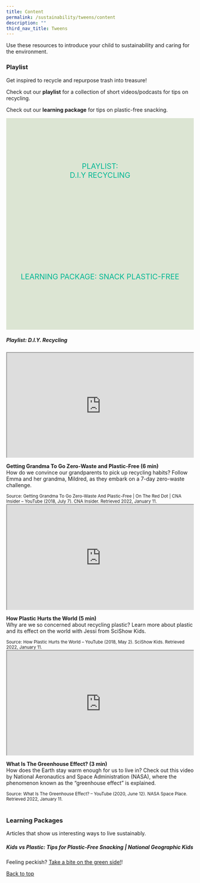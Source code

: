 ```yaml
---
title: Content
permalink: /sustainability/tweens/content
description: ""
third_nav_title: Tweens
---
```

<style type="text/css">
/* Links */
.content a { color: #322987; }
.content a:focus,
.content a:hover { color: #28216c; }

/* Button Outline */
.bp-button { padding-left: 1.5rem; padding-right: 1.5rem; }
.bp-button.is-primary-outline { border: 1px solid #322987; color: #322987; background-color: transparent; text-decoration: none; }
.bp-button.is-primary-outline:focus,
.bp-button.is-primary-outline:hover { border: 1px solid #322987; color: #cff2e8; background-color: #322987; text-decoration: none; }

/* Responsive Iframe */
.responsive-iframe { position: absolute; top: 0; left: 0; bottom: 0; right: 0; width: 100%; height: 100%; }
.responsive-iframe-container { position: relative; overflow: hidden; width: 100%; }
.responsive-iframe-container.ratio-16by9 { padding-top: 56.25%; }
.responsive-iframe-container.ratio-4by3 { padding-top: 75%; }
.responsive-iframe-container.ratio-3by2 { padding-top: 66.66%; }
.responsive-iframe-container.ratio-1by1 { padding-top: 100%; }
	
/* Click Box */
.clickbox { display: block; position: relative; width: 100%; padding-bottom: 56.25%; background-color: transparent; }
.clickbox span { padding: .5rem; }
.clickbox a { position: absolute; display: flex; width: 100%; height: 100%; align-items: center; justify-content: center; font-size: 1.25rem; text-align: center; text-decoration: none; text-transform: uppercase; }
.clickbox a:focus,
.clickbox a:hover { text-decoration: none; }

/* Mint Jade */
.clickbox.is-mint-jade { background-color: #dce5d3; color: #00b794; }
.clickbox.is-mint-jade a { color: #00b794; }
.clickbox.is-mint-jade a:focus,
.clickbox.is-mint-jade a:hover { background-color: #00b794; color: #dce5d3; }	

</style>

Use these resources to introduce your child to sustainability and caring for the environment.

<h3 class="margin--bottom--lg"><b>Playlist</b></h3>
<p>Get inspired to recycle and repurpose trash into treasure!</p>

Check out our **playlist** for a collection of short videos/podcasts for tips on recycling. 

Check out our **learning package** for tips on plastic-free snacking.


<div class="row is-multiline">
  <div class="col is-one-half">
    <div class="clickbox is-mint-jade">
      <a href="#playlist-recycling">
        <span>Playlist:<br>D.I.Y Recycling</span>
      </a>
    </div>
  </div>
  <div class="col is-one-half">
    <div class="clickbox is-mint-jade">
      <a href="#lp-endangered">
        <span>Learning Package: Snack Plastic-Free</span>
      </a>
    </div>
  </div>
  </div>


<h5 class="margin--bottom--lg" id="playlist-recycling"><b>Playlist: D.I.Y. Recycling</b></h5>

<div class="row is-multiline margin--bottom--lg">
  <div class="col is-two-fifths">
    <div class="responsive-iframe-container ratio-16by9">
      <iframe class="responsive-iframe" src="https://www.youtube.com/embed/xx36XIu2hNA"></iframe>
    </div>
  </div>
  <div class="col is-three-fifths">
    <p><b class="has-text-indigo">Getting Grandma To Go Zero-Waste and Plastic-Free (6 min)</b><br>
How do we convince our grandparents to pick up recycling habits? Follow Emma and her grandma, Mildred, as they embark on a 7-day zero-waste challenge.</p>
   <small>Source: Getting Grandma To Go Zero-Waste And Plastic-Free | On The Red Dot | CNA Insider – YouTube (2018, July 7). CNA Insider. Retrieved 2022, January 11.</small>
  </div>
</div>

<div class="row is-multiline margin--bottom--lg">
  <div class="col is-two-fifths">
    <div class="responsive-iframe-container ratio-16by9">
      <iframe class="responsive-iframe" src="https://www.youtube.com/embed/VUUUxOl715s"></iframe>
    </div>
  </div>
  <div class="col is-three-fifths">
<p><b class="has-text-indigo">How Plastic Hurts the World (5 min)</b><br>
Why are we so concerned about recycling plastic? Learn more about plastic and its effect on the world with Jessi from SciShow Kids.</p>
    <small>Source: How Plastic Hurts the World – YouTube (2018, May 2). SciShow Kids. Retrieved 2022, January 11.</small>
  </div>
</div>

<div class="row is-multiline">
  <div class="col is-two-fifths">
    <div class="responsive-iframe-container ratio-16by9">
      <iframe class="responsive-iframe" src="https://www.youtube.com/embed/SN5-DnOHQmE"></iframe>
    </div>
  </div>
  <div class="col is-three-fifths">
    <p><b class="has-text-indigo">What Is The Greenhouse Effect? (3 min)</b><br>
How does the Earth stay warm enough for us to live in? Check out this video by National Aeronautics and Space Administration (NASA), where the phenomenon known as the “greenhouse effect” is explained.</p>
    <small>Source: What Is The Greenhouse Effect? – YouTube (2020, June 12). NASA Space Place. Retrieved 2022, January 11.</small>
  </div>
</div>
<br>


<h3><b>Learning Packages</b></h3>
Articles that show us interesting ways to live sustainably.

<h5 class="margin--bottom--lg" id="lp-endangered"><b>Kids vs Plastic: Tips for Plastic-Free Snacking | National Geographic Kids</b></h5>
Feeling peckish? <a target="_blank" href="https://www.nationalgeographic.com/pdf/kids/photos/articles/Nature/H-P/KidsVsPlastic/plastic-free-party.PDF">Take a bite on the green side!</a>!

<p class="has-text-right margin--top--xl"><a href="#main-content">Back to top</a></p>